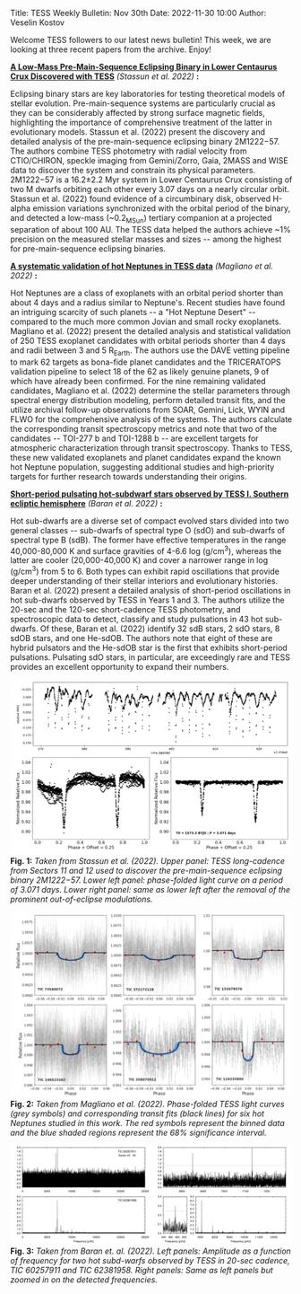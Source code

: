 Title: TESS Weekly Bulletin: Nov 30th
Date: 2022-11-30 10:00
Author: Veselin Kostov

Welcome TESS followers to our latest news bulletin! This week, we are looking at three recent papers from the archive. Enjoy!


**[A Low-Mass Pre-Main-Sequence Eclipsing Binary in Lower Centaurus Crux Discovered with TESS](https://arxiv.org/abs/2211.07899)** *(Stassun et al. 2022)* **:**

Eclipsing binary stars are key laboratories for testing theoretical models of stellar evolution. Pre-main-sequence systems are particularly crucial as they can be considerably affected by strong surface magnetic fields, highlighting the importance of comprehensive treatment of the latter in evolutionary models. Stassun et al. (2022) present the discovery and detailed analysis of the pre-main-sequence eclipsing binary 2M1222−57. The authors combine TESS photometry with radial velocity from CTIO/CHIRON, speckle imaging from Gemini/Zorro, Gaia, 2MASS and WISE data to discover the system and constrain its physical parameters. 2M1222−57 is a 16.2&plusmn;2.2 Myr system in Lower Centaurus Crux consisting of two M dwarfs orbiting each other every 3.07 days on a nearly circular orbit. Stassun et al. (2022) found evidence of a circumbinary disk, observed H-alpha emission variations synchronized with the orbital period of the binary, and detected a low-mass (~0.2<sub>MSun</sub>) tertiary companion at a projected separation of about 100 AU. The TESS data helped the authors achieve ~1% precision on the measured stellar masses and sizes -- among the highest for pre-main-sequence eclipsing binaries.


**[A systematic validation of hot Neptunes in TESS data](https://arxiv.org/abs/2211.08490)** *(Magliano et al. 2022)* **:**

Hot Neptunes are a class of exoplanets with an orbital period shorter than about 4 days and a radius similar to Neptune's. Recent studies have found an intriguing scarcity of such planets -- a "Hot Neptune Desert" -- compared to the much more common Jovian and small rocky exoplanets. Magliano et al. (2022) present the detailed analysis and statistical validation of 250 TESS exoplanet candidates with orbital periods shorter than 4 days and radii between 3 and 5 R<sub>Earth</sub>. The authors use the DAVE vetting pipeline to mark 62 targets as bona-fide planet candidates and the TRICERATOPS validation pipeline to select 18 of the 62 as likely genuine planets, 9 of which have already been confirmed. For the nine remaining validated candidates, Magliano et al. (2022) determine the stellar parameters through spectral energy distribution modeling, perform detailed transit fits, and the utilize archival follow-up observations from SOAR, Gemini, Lick, WYIN and FLWO for the comprehensive analysis of the systems. The authors calculate the corresponding transit spectroscopy metrics and note that two of the candidates -- TOI-277 b and TOI-1288 b -- are excellent targets for atmospheric characterization through transit spectroscopy. Thanks to TESS, these new validated exoplanets and planet candidates expand the known hot Neptune population, suggesting additional studies and high-priority targets for further research towards understanding their origins.


**[Short-period pulsating hot-subdwarf stars observed by TESS I. Southern ecliptic hemisphere](https://arxiv.org/abs/2211.09137)** *(Baran et al. 2022)* **:**

Hot sub-dwarfs are a diverse set of compact evolved stars divided into two general classes -- sub-dwarfs of spectral type O (sdO) and sub-dwarfs of spectral type B (sdB). The former have effective temperatures in the range 40,000-80,000 K and surface gravities of 4-6.6 log (g/cm<sup>3</sup>), whereas the latter are cooler (20,000-40,000 K) and cover a narrower range in log (g/cm<sup>3</sup>) from 5 to 6. Both types can exhibit rapid oscillations that provide deeper understanding of their stellar interiors and evolutionary histories. Baran et al. (2022) present a detailed analysis of short-period oscillations in hot sub-dwarfs observed by TESS in Years 1 and 3. The authors utilize the 20-sec and the 120-sec short-cadence TESS photometry, and spectroscopic data to detect, classify and study pulsations in 43 hot sub-dwarfs. Of these, Baran et al. (2022) identify 32 sdB stars, 2 sdO stars, 8 sdOB stars, and one He-sdOB. The authors note that eight of these are hybrid pulsators and the He-sdOB star is the first that exhibits short-period pulsations. Pulsating sdO stars, in particular, are exceedingly rare and TESS provides an excellent opportunity to expand their numbers.


![Stassun2022](images/news/Stassun_2022_Fig1.png)
**Fig. 1:** *Taken from Stassun et al. (2022). Upper panel: TESS long-cadence from Sectors 11 and 12 used to discover the pre-main-sequence eclipsing binary 2M1222−57. Lower left panel: phase-folded light curve on a period of 3.071 days. Lower right panel: same as lower left after the removal of the prominent out-of-eclipse modulations.*

![Magliano2022](images/news/Magliano_2022_Fig5.png)
**Fig. 2:** *Taken from Magliano et al. (2022). Phase-folded TESS light curves (grey symbols) and corresponding transit fits (black lines) for six hot Neptunes studied in this work. The red symbols represent the binned data and the blue shaded regions represent the 68% significance interval.*

![Baran2022](images/news/Baran_2022_Fig6.png)
**Fig. 3:** *Taken from Baran et. al. (2022). Left panels: Amplitude as a function of frequency for two hot subd-warfs observed by TESS in 20-sec cadence, TIC 60257911 and TIC 62381958. Right panels: Same as left panels but zoomed in on the detected frequencies.*